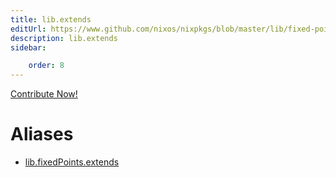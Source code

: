 ```yaml
---
title: lib.extends
editUrl: https://www.github.com/nixos/nixpkgs/blob/master/lib/fixed-points.nix#L99C13
description: lib.extends
sidebar:

    order: 8
---
```


<a href="https://www.github.com/nixos/nixpkgs/blob/master/lib/fixed-points.nix#L99C13">Contribute Now!</a>


# Aliases

- [lib.fixedPoints.extends](./reference/lib/fixedPoints/lib-fixedPoints-extends)



